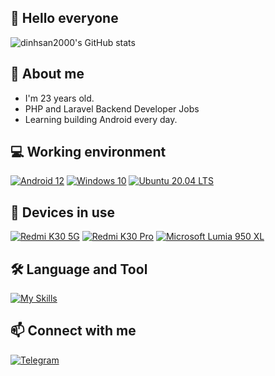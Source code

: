 ## 👋 Hello everyone


![dinhsan2000's GitHub stats](https://github-readme-stats.vercel.app/api?username=dinhsan2000&show_icons=true&theme=dracula)

## 🤗 About me
- I'm 23 years old.
- PHP and Laravel Backend Developer Jobs
- Learning building Android every day.

## 💻 Working environment
[![Android 12](https://img.shields.io/badge/Android_12-3DDC84?style=for-the-badge&logo=android&logoColor=white)](https://www.android.com/android-12/)
[![Windows 10](https://img.shields.io/badge/Windows_10-0078D6?style=for-the-badge&logo=windows&logoColor=white)](https://www.microsoft.com/en-us/windows/windows-11)
[![Ubuntu 20.04 LTS](https://img.shields.io/badge/Ubuntu_20.04_LTS-294172?style=for-the-badge&logo=ubuntu&logoColor=orange)](https://ubuntu.com)

## 📱 Devices in use
[![Redmi K30 5G](https://img.shields.io/badge/Redmi_K30_5G-fd4900?style=for-the-badge&logo=xiaomi&logoColor=ffffff)](https://www.mi.com/redmik30pro)
[![Redmi K30 Pro](https://img.shields.io/badge/Redmi_K30_Pro-fd4900?style=for-the-badge&logo=xiaomi&logoColor=ffffff)](https://www.mi.com/redmik30pro)
[![Microsoft Lumia 950 XL](https://img.shields.io/badge/Microsoft_Lumia_950_XL-294172?style=for-the-badge&logo=microsoft&logoColor=white)](https://www.mi.com/redmik30pro)

## 🛠 Language and Tool
[![My Skills](https://skills.thijs.gg/icons?i=html,css,js,bootstrap,php,mysql,laravel)](#)

## 📫 Connect with me
[![Telegram](https://img.shields.io/badge/Telegram-0088cc?style=for-the-badge&logo=telegram&logoColor=ffffff)](https://t.me/san2k)
